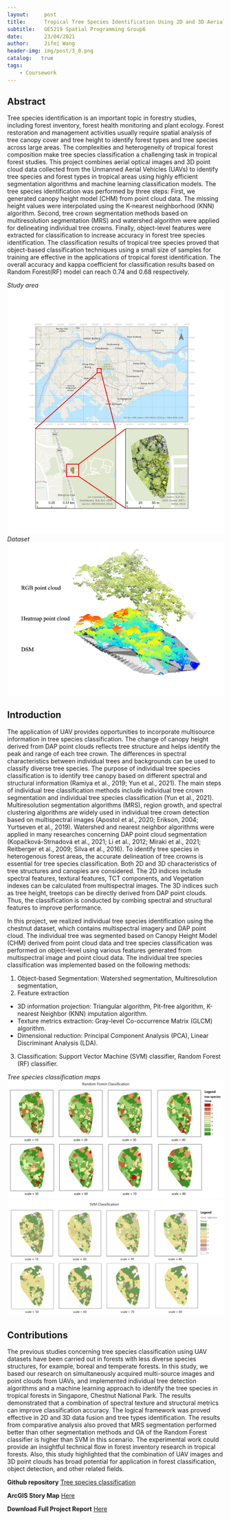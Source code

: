 ```yaml
---
layout:     post
title:      Tropical Tree Species Identification Using 2D and 3D Aerial Data
subtitle:   GE5219 Spatial Programming Group6
date:       23/04/2021
author:     Jifei Wang
header-img: img/post/3_0.png
catalog:   true
tags:
    - Coursework
---
```


## Abstract

Tree species identification is an important topic in forestry studies, including forest inventory, forest health monitoring and plant ecology. Forest restoration and management activities usually require spatial analysis of tree canopy cover and tree height to identify forest types and tree species across large areas. The complexities and heterogeneity of tropical forest composition make tree species classification a challenging task in tropical forest studies. This project combines aerial optical images and 3D point cloud data collected from the Unmanned Aerial Vehicles (UAVs) to identify tree species and forest types in tropical areas using highly efficient segmentation algorithms and machine learning classification models. The tree species identification was performed by three steps: First, we generated canopy height model (CHM) from point cloud data. The missing height values were interpolated using the K-nearest neighborhood (KNN) algorithm. Second, tree crown segmentation methods based on multiresolution segmentation (MRS) and watershed algorithm were applied for delineating individual tree crowns. Finally, object-level features were extracted for classification to increase accuracy in forest tree species identification. The classification results of tropical tree species proved that object-based classification techniques using a small size of samples for training are effective in the applications of tropical forest identification. The overall accuracy and kappa coefficient for classification results based on Random Forest(RF) model can reach 0.74 and 0.68 respectively.

*Study area*
![avatar](/img/post/3_1.png)
*Dataset*
![avatar](/img/post/3_2.png)
## Introduction
The application of UAV provides opportunities to incorporate multisource information in tree species classification. The change of canopy height derived from DAP point clouds reflects tree structure and helps identify the peak and range of each tree crown. The differences in spectral characteristics between individual trees and backgrounds can be used to classify diverse tree species. The purpose of individual tree species classification is to identify tree canopy based on different spectral and structural information (Ramiya et al., 2019; Yun et al., 2021). The main steps of individual tree classification methods include individual tree crown segmentation and individual tree species classification (Yun et al., 2021). Multiresolution segmentation algorithms (MRS), region growth, and spectral clustering algorithms are widely used in individual tree crown detection based on multispectral images (Apostol et al., 2020; Erikson, 2004; Yurtseven et al., 2019). Watershed and nearest neighbor algorithms were applied in many researches concerning DAP point cloud segmentation (Kopačková-Strnadová et al., 2021; Li et al., 2012; Miraki et al., 2021; Reitberger et al., 2009; Silva et al., 2016). To identify tree species in heterogenous forest areas, the accurate delineation of tree crowns is essential for tree species classification. Both 2D and 3D characteristics of tree structures and canopies are considered. The 2D indices include spectral features, textural features, TCT components, and Vegetation indexes can be calculated from multispectral images. The 3D indices such as tree height, treetops can be directly derived from DAP point clouds. Thus, the classification is conducted by combing spectral and structural features to improve performance.

In this project, we realized individual tree species identification using the chestnut dataset, which contains multispectral imagery and DAP point cloud. The individual tree was segmented based on Canopy Height Model (CHM) derived from point cloud data and tree species classification was performed on object-level using various features generated from multispectral image and point cloud data. The individual tree species classification was implemented based on the following methods:
1)	Object-based Segmentation: Watershed segmentation, Multiresolution segmentation,
2)	Feature extraction
- 3D information projection: Triangular algorithm, Pit-free algorithm, K-nearest Neighbor (KNN) imputation algorithm.
- Texture metrics extraction: Gray-level Co-occurrence Matrix (GLCM) algorithm.
- Dimensional reduction: Principal Component Analysis (PCA), Linear Discriminant Analysis (LDA).
3)	Classification: Support Vector Machine (SVM) classifier, Random Forest (RF) classifier.

*Tree species classification maps*
![avatar](/img/post/3_4.png)
![avatar](/img/post/3_5.png)
## Contributions

The previous studies concerning tree species classification using UAV datasets have been carried out in forests with less diverse species structures, for example, boreal and temperate forests. In this study, we based our research on simultaneously acquired multi-source images and point clouds from UAVs, and implemented individual tree detection algorithms and a machine learning approach to identify the tree species in tropical forests in Singapore, Chestnut National Park. The results demonstrated that a combination of spectral texture and structural metrics can improve classification accuracy. The logical framework was proved effective in 2D and 3D data fusion and tree types identification. The results from comparative analysis also proved that MRS segmentation performed better than other segmentation methods and OA of the Random Forest classifier is higher than SVM in this scenario. The experimental work could provide an insightful technical flow in forest inventory research in tropical forests. Also, this study highlighted that the combination of UAV images and 3D point clouds has broad potential for application in forest classification, object detection, and other related fields.

**Github repository** [Tree species classification](https://github.com/Wang-Jifei/tree_species_classification)

**ArcGIS Story Map** [Here](https://drive.google.com/file/d/1sjyovMk0S3vtZpHqdvSkZvstKV419sVl/view?usp=sharing)

**Download Full Project Report** [Here](https://drive.google.com/file/d/1Qg6SgEn_SV05s_ZAi84oDFodDS_bHvYJ/view?usp=sharing)

